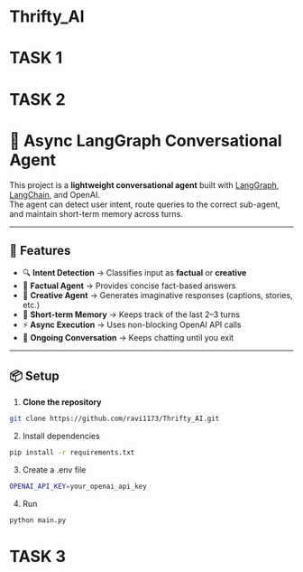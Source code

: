 # Thrifty_AI

# TASK 1


# TASK 2
# 🧩 Async LangGraph Conversational Agent  

This project is a **lightweight conversational agent** built with [LangGraph](https://python.langchain.com/docs/langgraph/), [LangChain](https://www.langchain.com/), and OpenAI.  
The agent can detect user intent, route queries to the correct sub-agent, and maintain short-term memory across turns.  

---

## 🚀 Features  
- 🔍 **Intent Detection** → Classifies input as **factual** or **creative**  
- 📘 **Factual Agent** → Provides concise fact-based answers  
- 🎨 **Creative Agent** → Generates imaginative responses (captions, stories, etc.)  
- 🧠 **Short-term Memory** → Keeps track of the last 2–3 turns  
- ⚡ **Async Execution** → Uses non-blocking OpenAI API calls  
- 💬 **Ongoing Conversation** → Keeps chatting until you exit  

---

## 📦 Setup  

1. **Clone the repository**  
```bash
git clone https://github.com/ravi1173/Thrifty_AI.git
```

2. Install dependencies
```bash
pip install -r requirements.txt
```

3. Create a .env file
```bash
OPENAI_API_KEY=your_openai_api_key
```
4. Run
```bash
python main.py
```


# TASK 3
